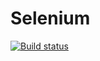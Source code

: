 # Selenium
[![Build status](https://ci.appveyor.com/api/projects/status/ldyn1xbyu7ljq8x9?svg=true)](https://ci.appveyor.com/project/Katya6568/selenium)
